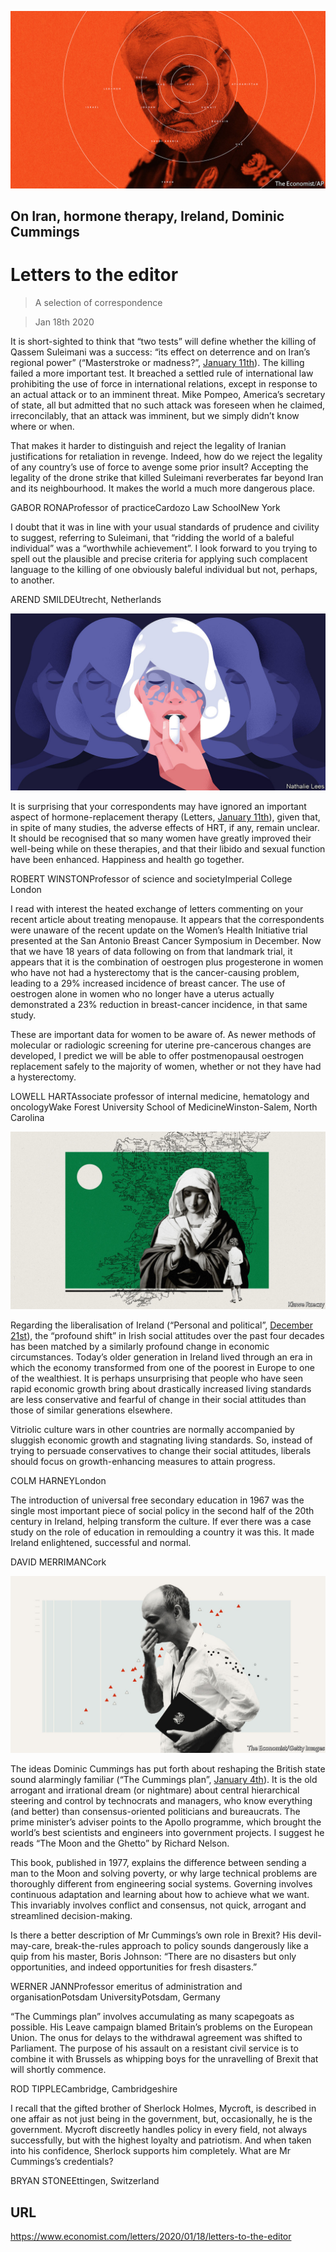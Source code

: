 ![](./images/20200111_LDD001_1.jpg)

## On Iran, hormone therapy, Ireland, Dominic Cummings

# Letters to the editor

> A selection of correspondence

> Jan 18th 2020

It is short-sighted to think that “two tests” will define whether the killing of Qassem Suleimani was a success: “its effect on deterrence and on Iran’s regional power” (“Masterstroke or madness?”, [January 11th](https://www.economist.com//leaders/2020/01/09/donald-trump-wants-to-curb-iran-has-he-gone-about-it-the-right-way)). The killing failed a more important test. It breached a settled rule of international law prohibiting the use of force in international relations, except in response to an actual attack or to an imminent threat. Mike Pompeo, America’s secretary of state, all but admitted that no such attack was foreseen when he claimed, irreconcilably, that an attack was imminent, but we simply didn’t know where or when.

That makes it harder to distinguish and reject the legality of Iranian justifications for retaliation in revenge. Indeed, how do we reject the legality of any country’s use of force to avenge some prior insult? Accepting the legality of the drone strike that killed Suleimani reverberates far beyond Iran and its neighbourhood. It makes the world a much more dangerous place.

GABOR RONAProfessor of practiceCardozo Law SchoolNew York

I doubt that it was in line with your usual standards of prudence and civility to suggest, referring to Suleimani, that “ridding the world of a baleful individual” was a “worthwhile achievement”. I look forward to you trying to spell out the plausible and precise criteria for applying such complacent language to the killing of one obviously baleful individual but not, perhaps, to another.

AREND SMILDEUtrecht, Netherlands



![](./images/20191214_IRD001.jpg)

It is surprising that your correspondents may have ignored an important aspect of hormone-replacement therapy (Letters, [January 11th](https://www.economist.com//letters/2020/01/11/letters-to-the-editor)), given that, in spite of many studies, the adverse effects of HRT, if any, remain unclear. It should be recognised that so many women have greatly improved their well-being while on these therapies, and that their libido and sexual function have been enhanced. Happiness and health go together.

ROBERT WINSTONProfessor of science and societyImperial College London

I read with interest the heated exchange of letters commenting on your recent article about treating menopause. It appears that the correspondents were unaware of the recent update on the Women’s Health Initiative trial presented at the San Antonio Breast Cancer Symposium in December. Now that we have 18 years of data following on from that landmark trial, it appears that it is the combination of oestrogen plus progesterone in women who have not had a hysterectomy that is the cancer-causing problem, leading to a 29% increased incidence of breast cancer. The use of oestrogen alone in women who no longer have a uterus actually demonstrated a 23% reduction in breast-cancer incidence, in that same study.

These are important data for women to be aware of. As newer methods of molecular or radiologic screening for uterine pre-cancerous changes are developed, I predict we will be able to offer postmenopausal oestrogen replacement safely to the majority of women, whether or not they have had a hysterectomy.

LOWELL HARTAssociate professor of internal medicine, hematology and oncologyWake Forest University School of MedicineWinston-Salem, North Carolina



![](./images/20191221_LID001.jpg)

Regarding the liberalisation of Ireland (“Personal and political”, [December 21st](https://www.economist.com//christmas-specials/2019/12/18/the-liberalisation-of-ireland)), the “profound shift” in Irish social attitudes over the past four decades has been matched by a similarly profound change in economic circumstances. Today’s older generation in Ireland lived through an era in which the economy transformed from one of the poorest in Europe to one of the wealthiest. It is perhaps unsurprising that people who have seen rapid economic growth bring about drastically increased living standards are less conservative and fearful of change in their social attitudes than those of similar generations elsewhere.

Vitriolic culture wars in other countries are normally accompanied by sluggish economic growth and stagnating living standards. So, instead of trying to persuade conservatives to change their social attitudes, liberals should focus on growth-enhancing measures to attain progress.

COLM HARNEYLondon

The introduction of universal free secondary education in 1967 was the single most important piece of social policy in the second half of the 20th century in Ireland, helping transform the culture. If ever there was a case study on the role of education in remoulding a country it was this. It made Ireland enlightened, successful and normal.

DAVID MERRIMANCork



![](./images/20200104_BRD001_0.jpg)

The ideas Dominic Cummings has put forth about reshaping the British state sound alarmingly familiar (“The Cummings plan”, [January 4th](https://www.economist.com//britain/2020/01/02/dominic-cummingss-plan-to-reshape-the-state)). It is the old arrogant and irrational dream (or nightmare) about central hierarchical steering and control by technocrats and managers, who know everything (and better) than consensus-oriented politicians and bureaucrats. The prime minister’s adviser points to the Apollo programme, which brought the world’s best scientists and engineers into government projects. I suggest he reads “The Moon and the Ghetto” by Richard Nelson.

This book, published in 1977, explains the difference between sending a man to the Moon and solving poverty, or why large technical problems are thoroughly different from engineering social systems. Governing involves continuous adaptation and learning about how to achieve what we want. This invariably involves conflict and consensus, not quick, arrogant and streamlined decision-making.

Is there a better description of Mr Cummings’s own role in Brexit? His devil-may-care, break-the-rules approach to policy sounds dangerously like a quip from his master, Boris Johnson: “There are no disasters but only opportunities, and indeed opportunities for fresh disasters.”

WERNER JANNProfessor emeritus of administration and organisationPotsdam UniversityPotsdam, Germany

“The Cummings plan” involves accumulating as many scapegoats as possible. His Leave campaign blamed Britain’s problems on the European Union. The onus for delays to the withdrawal agreement was shifted to Parliament. The purpose of his assault on a resistant civil service is to combine it with Brussels as whipping boys for the unravelling of Brexit that will shortly commence.

ROD TIPPLECambridge, Cambridgeshire

I recall that the gifted brother of Sherlock Holmes, Mycroft, is described in one affair as not just being in the government, but, occasionally, he is the government. Mycroft discreetly handles policy in every field, not always successfully, but with the highest loyalty and patriotism. And when taken into his confidence, Sherlock supports him completely. What are Mr Cummings’s credentials?

BRYAN STONEEttingen, Switzerland

## URL

https://www.economist.com/letters/2020/01/18/letters-to-the-editor
